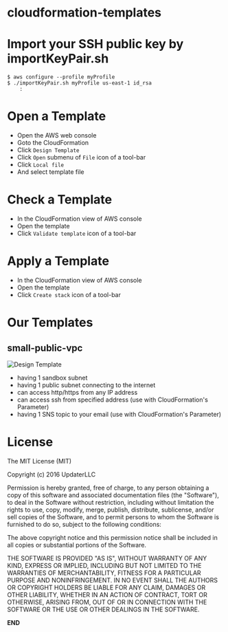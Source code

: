 cloudformation-templates========================# Import your SSH public key by importKeyPair.sh```$ aws configure --profile myProfile$ ./importKeyPair.sh myProfile us-east-1 id_rsa    :```# Open a Template  * Open the AWS web console  * Goto the CloudFormation  * Click `Design Template`  * Click `Open` submenu of `File` icon of a tool-bar  * Click `Local file`  * And select template file# Check a Template  * In the CloudFormation view of AWS console  * Open the template  * Click `Validate template` icon of a tool-bar# Apply a Template  * In the CloudFormation view of AWS console  * Open the template  * Click `Create stack` icon of a tool-bar# Our Templates## small-public-vpc![Design Template](https://raw.github.com/wiki/updaterllc/cloudformation-templates/images/formationImage.png)  - having 1 sandbox subnet  - having 1 public subnet connecting to the internet  - can access http/https from any IP address  - can access ssh from specified address (use with CloudFormation's Parameter)  - having 1 SNS topic to your email (use with CloudFormation's Parameter)# LicenseThe MIT License (MIT)Copyright (c) 2016 UpdaterLLCPermission is hereby granted, free of charge, to any person obtaining a copyof this software and associated documentation files (the "Software"), to dealin the Software without restriction, including without limitation the rightsto use, copy, modify, merge, publish, distribute, sublicense, and/or sellcopies of the Software, and to permit persons to whom the Software isfurnished to do so, subject to the following conditions:The above copyright notice and this permission notice shall be included in allcopies or substantial portions of the Software.THE SOFTWARE IS PROVIDED "AS IS", WITHOUT WARRANTY OF ANY KIND, EXPRESS ORIMPLIED, INCLUDING BUT NOT LIMITED TO THE WARRANTIES OF MERCHANTABILITY,FITNESS FOR A PARTICULAR PURPOSE AND NONINFRINGEMENT. IN NO EVENT SHALL THEAUTHORS OR COPYRIGHT HOLDERS BE LIABLE FOR ANY CLAIM, DAMAGES OR OTHERLIABILITY, WHETHER IN AN ACTION OF CONTRACT, TORT OR OTHERWISE, ARISING FROM,OUT OF OR IN CONNECTION WITH THE SOFTWARE OR THE USE OR OTHER DEALINGS IN THESOFTWARE.__END__